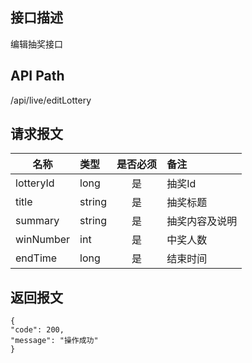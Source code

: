 ## 接口描述
编辑抽奖接口
## API Path
/api/live/editLottery
## 请求报文
|名称         |类型           |是否必须   |备注                                 |
|-------------|:--------------|:---------:|:------------------------------------|
|lotteryId    |long    |是    |抽奖Id    |
|title    |string    |是    |抽奖标题    |
|summary    |string    |是    |抽奖内容及说明    |
|winNumber    |int    |是    |中奖人数    |
|endTime    |long    |是    |结束时间    |
## 返回报文
    {
    "code": 200,
    "message": "操作成功"
    }
